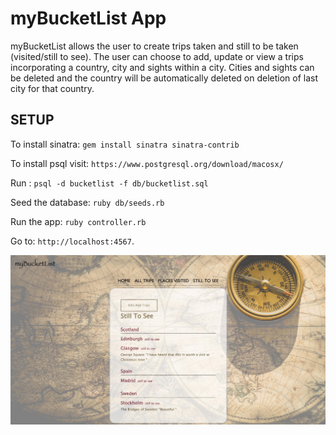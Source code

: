# myBucketList App

myBucketList allows the user to create trips taken and still to be taken (visited/still to see). The user can choose to add, update or view a trips incorporating a  country, city and sights within a city. Cities and sights can be deleted and the country will be automatically deleted on deletion of last city for that country.

## SETUP

To install sinatra: `gem install sinatra sinatra-contrib`

To install psql visit: `https://www.postgresql.org/download/macosx/`

Run : `psql -d bucketlist -f db/bucketlist.sql`

Seed the database: `ruby db/seeds.rb`

Run the app: `ruby controller.rb`


Go to: `http://localhost:4567`.

![Image of the app](myBucketList_screen_shot.jpg
)